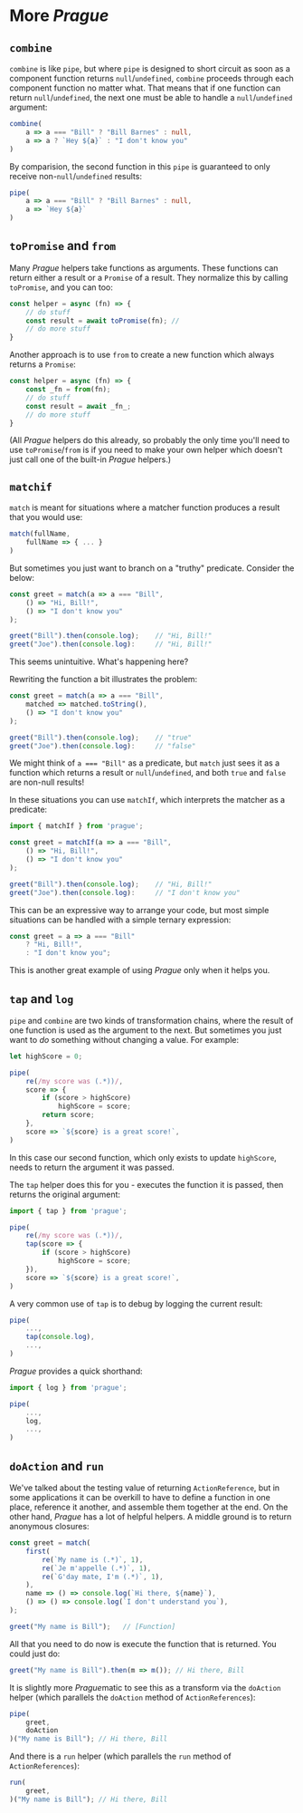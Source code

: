 # More *Prague*

## `combine`

`combine` is like `pipe`, but where `pipe` is designed to short circuit as soon as a component function returns `null`/`undefined`, `combine` proceeds through each component function no matter what. That means that if one function can return `null`/`undefined`, the next one must be able to handle a `null`/`undefined` argument:

```ts
combine(
    a => a === "Bill" ? "Bill Barnes" : null,
    a => a ? `Hey ${a}` : "I don't know you"
)
```

By comparision, the second function in this `pipe` is guaranteed to only receive non-`null`/`undefined` results:

```ts
pipe(
    a => a === "Bill" ? "Bill Barnes" : null,
    a => `Hey ${a}`
)
```

## `toPromise` and `from`

Many *Prague* helpers take functions as arguments. These functions can return either a result or a `Promise` of a result. They normalize this by calling `toPromise`, and you can too:

```ts
const helper = async (fn) => {
    // do stuff
    const result = await toPromise(fn); // 
    // do more stuff
}
```

Another approach is to use `from` to create a new function which always returns a `Promise`:

```ts
const helper = async (fn) => {
    const _fn = from(fn);
    // do stuff
    const result = await _fn_;
    // do more stuff
}
```

(All *Prague* helpers do this already, so probably the only time you'll need to use `toPromise`/`from` is if you need to make your own helper which doesn't just call one of the built-in *Prague* helpers.)

## `matchif`

`match` is meant for situations where a matcher function produces a result that you would use:

```ts
match(fullName,
    fullName => { ... }
)
```

But sometimes you just want to branch on a "truthy" predicate. Consider the below:

```ts
const greet = match(a => a === "Bill",
    () => "Hi, Bill!",
    () => "I don't know you"
);

greet("Bill").then(console.log);    // "Hi, Bill!"
greet("Joe").then(console.log):     // "Hi, Bill!"
```

This seems unintuitive. What's happening here?

Rewriting the function a bit illustrates the problem:

```ts
const greet = match(a => a === "Bill",
    matched => matched.toString(),
    () => "I don't know you"
);

greet("Bill").then(console.log);    // "true"
greet("Joe").then(console.log):     // "false"
```

We might think of `a === "Bill"` as a predicate, but `match` just sees it as a function which returns a result or `null`/`undefined`, and both `true` and `false` are non-null results!

In these situations you can use `matchIf`, which interprets the matcher as a predicate:

```ts
import { matchIf } from 'prague';

const greet = matchIf(a => a === "Bill",
    () => "Hi, Bill!",
    () => "I don't know you"
);

greet("Bill").then(console.log);    // "Hi, Bill!"
greet("Joe").then(console.log):     // "I don't know you"
```

This can be an expressive way to arrange your code, but most simple situations can be handled with a simple ternary expression:

```ts
const greet = a => a === "Bill"
    ? "Hi, Bill!",
    : "I don't know you";
```

This is another great example of using *Prague* only when it helps you.

## `tap` and `log`

`pipe` and `combine` are two kinds of transformation chains, where the result of one function is used as the argument to the next. But sometimes you just want to *do* something without changing a value. For example:

```ts
let highScore = 0;

pipe(
    re(/my score was (.*))/,
    score => {
        if (score > highScore)
            highScore = score;
        return score;
    },
    score => `${score} is a great score!`,
)
```

In this case our second function, which only exists to update `highScore`, needs to return the argument it was passed.

The `tap` helper does this for you - executes the function it is passed, then returns the original argument:

```ts
import { tap } from 'prague';

pipe(
    re(/my score was (.*))/,
    tap(score => {
        if (score > highScore)
            highScore = score;
    }),
    score => `${score} is a great score!`,
)
```

A very common use of `tap` is to debug by logging the current result:

```ts
pipe(
    ...,
    tap(console.log),
    ...,
)
```

*Prague* provides a quick shorthand:

```ts
import { log } from 'prague';

pipe(
    ...,
    log,
    ...,
)
```

## `doAction` and `run`

We've talked about the testing value of returning `ActionReference`, but in some applications it can be overkill to have to define a function in one place, reference it another, and assemble them together at the end. On the other hand, *Prague* has a lot of helpful helpers. A middle ground is to return anonymous closures:

```ts
const greet = match(
    first(
        re(`My name is (.*)`, 1),
        re(`Je m'appelle (.*)`, 1),
        re(`G'day mate, I'm (.*)`, 1),
    ),
    name => () => console.log(`Hi there, ${name}`),
    () => () => console.log(`I don't understand you`),
);

greet("My name is Bill");   // [Function]
```

All that you need to do now is execute the function that is returned. You could just do:

```ts
greet("My name is Bill").then(m => m()); // Hi there, Bill
```

It is slightly more *Prague*matic to see this as a transform via the `doAction` helper (which parallels the `doAction` method of `ActionReferences`):

```ts
pipe(
    greet,
    doAction
)("My name is Bill"); // Hi there, Bill
```

And there is a `run` helper (which parallels the `run` method of `ActionReferences`):

```ts
run(
    greet,
)("My name is Bill"); // Hi there, Bill
```


